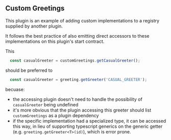 ## Custom Greetings

This plugin is an example of adding custom implementations to a registry supplied by another plugin.

It follows the best practice of also emitting direct accessors to these implementations on this
plugin's start contract.

This
```ts
  const casualGreeter = customGreetings.getCasualGreeter();
```

should be preferred to

```ts
  const casualGreeter = greeting.getGreeter('CASUAL_GREETER');
```

becuase:
 - the accessing plugin doesn't need to handle the possibility of `casualGreeter` being undefined
 - it's more obvious that the plugin accessing this greeter should list `customGreetings` as a plugin dependency
 - if the specific implementation had a specialized type, it can be accessed this way, in lieu of supporting
  typescript generics on the generic getter (e.g. `greeting.getGreeter<T>(id)`), which is error prone.